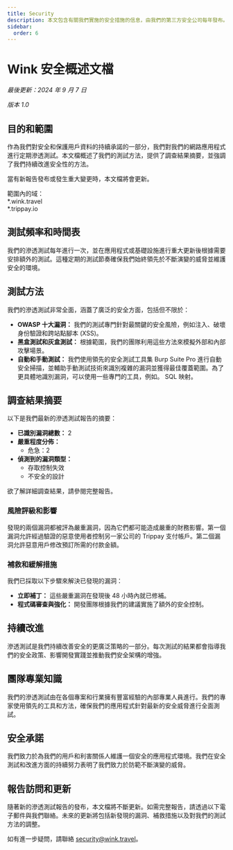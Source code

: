 ```yaml
---
title: Security
description: 本文包含有關我們實施的安全措施的信息，由我們的第三方安全公司每年發布。
sidebar:
  order: 6
---
```

# Wink 安全概述文檔

*最後更新：2024 年 9 月 7 日*

*版本 1.0*

## 目的和範圍

作為我們對安全和保護用戶資料的持續承諾的一部分，我們對我們的網路應用程式進行定期滲透測試。本文檔概述了我們的測試方法，提供了調查結果摘要，並強調了我們持續改進安全性的方法。

當有新報告發布或發生重大變更時，本文檔將會更新。

範圍內的域：\
\*.wi​​nk.travel\
\*.trippay.io

## 測試頻率和時間表

我們的滲透測試每年進行一次，並在應用程式或基礎設施進行重大更新後根據需要安排額外的測試。這種定期的測試節奏確保我們始終領先於不斷演變的威脅並維護安全的環境。

## 測試方法

我們的滲透測試非常全面，涵蓋了廣泛的安全方面，包括但不限於：

* **OWASP 十大漏洞：** 我們的測試專門針對最關鍵的安全風險，例如注入、破壞身份驗證和跨站點腳本 (XSS)。
* **黑盒測試和灰盒測試：** 根據範圍，我們的團隊利用這些方法來模擬外部和內部攻擊場景。
* **自動和手動測試：** 我們使用領先的安全測試工具集 Burp Suite Pro 進行自動安全掃描，並輔助手動測試技術來識別複雜的漏洞並獲得最佳覆蓋範圍。為了更具體地識別漏洞，可以使用一些專門的工具，例如。 SQL 映射。

## 調查結果摘要

以下是我們最新的滲透測試報告的摘要：

* **已識別漏洞總數：** 2
* **嚴重程度分佈：**
  * 危急：2
* **偵測到的漏洞類型：**
  * 存取控制失效
  * 不安全的設計

欲了解詳細調查結果，請參閱完整報告。

### 風險評級和影響

發現的兩個漏洞都被評為嚴重漏洞，因為它們都可能造成嚴重的財務影響。第一個漏洞允許經過驗證的惡意使用者控制另一家公司的 Trippay 支付帳戶。第二個漏洞允許惡意用戶修改預訂所需的付款金額。

### 補救和緩解措施

我們已採取以下步驟來解決已發現的漏洞：

* **立即補丁：** 這些嚴重漏洞在發現後 48 小時內就已修補。
* **程式碼審查與強化：** 開發團隊根據我們的建議實施了額外的安全控制。

## 持續改進

滲透測試是我們持續改善安全的更廣泛策略的一部分。每次測試的結果都會指導我們的安全政策、影響開發實踐並推動我們安全架構的增強。

## 團隊專業知識

我們的滲透測試由在各個專案和行業擁有豐富經驗的內部專業人員進行。我們的專家使用領先的工具和方法，確保我們的應用程式針對最新的安全威脅進行全面測試。

## 安全承諾

我們致力於為我們的用戶和利害關係人維護一個安全的應用程式環境。我們在安全測試和改進方面的持續努力表明了我們致力於防範不斷演變的威脅。

## 報告訪問和更新

隨著新的滲透測試報告的發布，本文檔將不斷更新。如需完整報告，請透過以下電子郵件與我們聯絡。未來的更新將包括新發現的漏洞、補救措施以及對我們的測試方法的調整。

如有進一步疑問，請聯絡 security@wink.travel。

